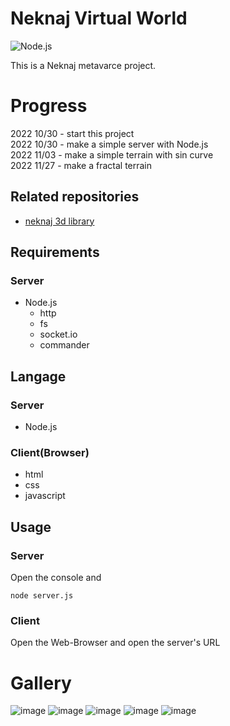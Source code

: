 # Neknaj Virtual World  

![Node.js](https://img.shields.io/badge/-Node.js-224433.svg?logo=node.js)  

This is a Neknaj metavarce project.

# Progress
2022 10/30 - start this project  
2022 10/30 - make a simple server with Node.js  
2022 11/03 - make a simple terrain with sin curve  
2022 11/27 - make a fractal terrain  

## Related repositories  
- [neknaj 3d library](https://github.com/neknaj/3d)

## Requirements
### Server
- Node.js
  - http
  - fs
  - socket.io
  - commander

## Langage  
### Server  
- Node.js
### Client(Browser)  
- html
- css
- javascript

## Usage
### Server
Open the console and
```
node server.js
```
### Client
Open the Web-Browser and open the server's URL


# Gallery
![image](https://user-images.githubusercontent.com/79097169/204101379-29bf5bb5-fd5a-43ac-b549-88bf08c6e0e7.png)
![image](https://user-images.githubusercontent.com/79097169/204148705-03b2cd66-a355-4701-9c43-c510d66f5232.png)
![image](https://user-images.githubusercontent.com/79097169/204148686-bceab387-ae91-4c3c-a181-a6ec82950c09.png)
![image](https://user-images.githubusercontent.com/79097169/204266592-af010776-6681-4e0b-b09c-2c384584c2ae.png)
![image](https://user-images.githubusercontent.com/79097169/204295084-7d7c8d69-91e6-47d2-b29a-5a2419e5dd3b.png)
